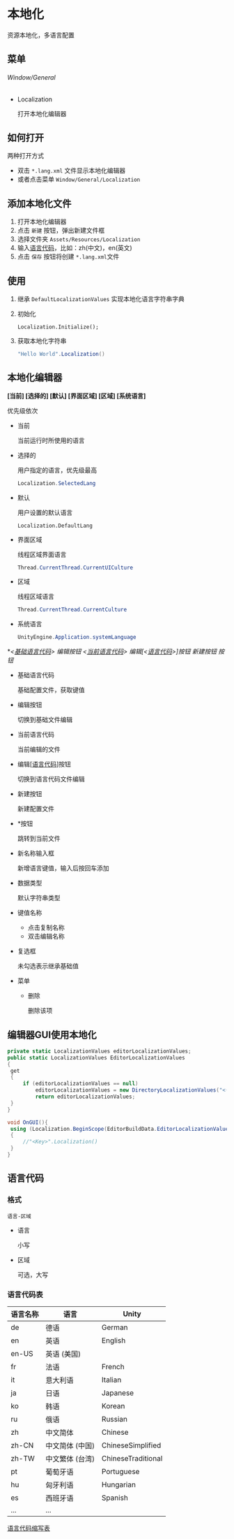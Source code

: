 # 本地化

资源本地化，多语言配置





## ﻿菜单

###### Window/General

- Localization

  打开本地化编辑器




## 如何打开

两种打开方式

- 双击 `*.lang.xml`  文件显示本地化编辑器
- 或者点击菜单 `Window/General/Localization`



## 添加本地化文件

1. 打开本地化编辑器
2. 点击 `新建` 按钮，弹出新建文件框
3. 选择文件夹 `Assets/Resources/Localization`
4. 输入[语言代码](#语言代码)，比如：zh(中文)，en(英文)
5. 点击 `保存` 按钮将创建 `*.lang.xml`文件





## 使用

1. 继承 `DefaultLocalizationValues` 实现本地化语言字符串字典

2. 初始化

   ```
   Localization.Initialize();
   ```

3. 获取本地化字符串

   ```C#
   "Hello World".Localization()
   ```

   



## 本地化编辑器

**[当前]  [选择的]  [默认]  [界面区域]  [区域]  [系统语言]**

优先级依次

- 当前

  当前运行时所使用的语言

- 选择的

  用户指定的语言，优先级最高

  ```c#
  Localization.SelectedLang
  ```

- 默认

  用户设置的默认语言

  ```
  Localization.DefaultLang
  ```

- 界面区域

  线程区域界面语言

  ```c#
  Thread.CurrentThread.CurrentUICulture
  ```

- 区域

  线程区域语言

  ```c#
  Thread.CurrentThread.CurrentCulture
  ```

- 系统语言

  ```c#
  UnityEngine.Application.systemLanguage
  ```

  



**<[基础语言代码](#语言代码)> 编辑按钮 <[当前语言代码](#语言代码)> 编辑[<[语言代码](#语言代码)>]按钮 新建按钮 *按钮**

- 基础语言代码

  基础配置文件，获取键值

- 编辑按钮

  切换到基础文件编辑

- 当前语言代码

  当前编辑的文件

- 编辑[[语言代码](#语言代码)]按钮

  切换到语言代码文件编辑

- 新建按钮

  新建配置文件

- *按钮

  跳转到当前文件

- 新名称输入框

  新增语言键值，输入后按回车添加

- 数据类型

  默认字符串类型

- 键值名称

  - 点击复制名称
  - 双击编辑名称

- 复选框

  未勾选表示继承基础值

- 菜单

  - 删除

    删除该项






## 编辑器GUI使用本地化



   ```c#
private static LocalizationValues editorLocalizationValues;
public static LocalizationValues EditorLocalizationValues
{
	get
    {
    	if (editorLocalizationValues == null)
			editorLocalizationValues = new DirectoryLocalizationValues("<(*.lang.xml)文件夹路径>"));
			return editorLocalizationValues;
	}
}
   
void OnGUI(){
    using (Localization.BeginScope(EditorBuildData.EditorLocalizationValues))
    {
        //"<Key>".Localization()        
    }
}
   
   ```

   







## 语言代码

### 格式

```
语言-区域
```

- 语言

  小写

- 区域

  可选，大写



### 语言代码表

| 语言名称 | 语言            | Unity              |
| -------- | --------------- | ------------------ |
| de       | 德语            | German             |
| en       | 英语            | English            |
| en-US    | 英语 (美国)     |                    |
| fr       | 法语            | French             |
| it       | 意大利语        | Italian            |
| ja       | 日语            | Japanese           |
| ko       | 韩语            | Korean             |
| ru       | 俄语            | Russian            |
| zh       | 中文简体        | Chinese            |
| zh-CN    | 中文简体 (中国) | ChineseSimplified  |
| zh-TW    | 中文繁体 (台湾) | ChineseTraditional |
| pt       | 葡萄牙语        | Portuguese         |
| hu       | 匈牙利语        | Hungarian          |
| es       | 西班牙语        | Spanish            |
| ...      | ...             |                    |



[语言代码缩写表]( https://en.wikipedia.org/wiki/List_of_ISO_639-1_codes )

